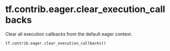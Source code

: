 <div itemscope itemtype="http://developers.google.com/ReferenceObject">
<meta itemprop="name" content="tf.contrib.eager.clear_execution_callbacks" />
<meta itemprop="path" content="Stable" />
</div>

# tf.contrib.eager.clear_execution_callbacks

Clear all execution callbacks from the default eager context.

``` python
tf.contrib.eager.clear_execution_callbacks()
```

<!-- Placeholder for "Used in" -->
